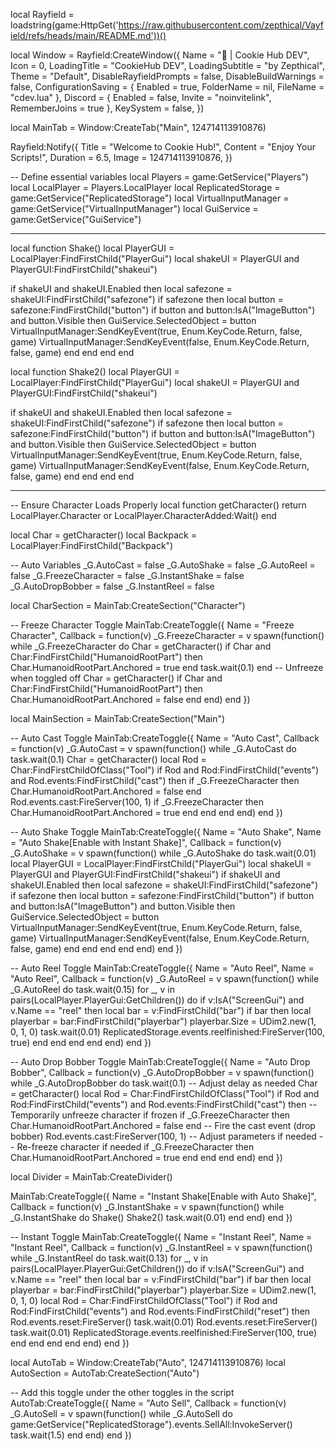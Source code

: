 local Rayfield = loadstring(game:HttpGet('https://raw.githubusercontent.com/zepthical/Vayfield/refs/heads/main/README.md'))()
 
 local Window = Rayfield:CreateWindow({
    Name = "🍪 | Cookie Hub DEV",
    Icon = 0,
    LoadingTitle = "CookieHub DEV",
    LoadingSubtitle = "by Zepthical",
    Theme = "Default",
    DisableRayfieldPrompts = false,
    DisableBuildWarnings = false,
    ConfigurationSaving = {
       Enabled = true,
       FolderName = nil,
       FileName = "cdev.lua"
    },
    Discord = {
       Enabled = false,
       Invite = "noinvitelink",
       RememberJoins = true
    },
    KeySystem = false,
 })


 
 local MainTab = Window:CreateTab("Main", 124714113910876)
 
 
 Rayfield:Notify({
    Title = "Welcome to Cookie Hub!",
    Content = "Enjoy Your Scripts!",
    Duration = 6.5,
    Image = 124714113910876,
 })
 
 -- Define essential variables
 local Players = game:GetService("Players")
 local LocalPlayer = Players.LocalPlayer
 local ReplicatedStorage = game:GetService("ReplicatedStorage")
 local VirtualInputManager = game:GetService("VirtualInputManager")
 local GuiService = game:GetService("GuiService")
 
 --------------------------------------------------------------------

local function Shake()
   local PlayerGUI = LocalPlayer:FindFirstChild("PlayerGui")
local shakeUI = PlayerGUI and PlayerGUI:FindFirstChild("shakeui")

if shakeUI and shakeUI.Enabled then
    local safezone = shakeUI:FindFirstChild("safezone")
    if safezone then
        local button = safezone:FindFirstChild("button")
        if button and button:IsA("ImageButton") and button.Visible then
          GuiService.SelectedObject = button
          VirtualInputManager:SendKeyEvent(true, Enum.KeyCode.Return, false, game)
          VirtualInputManager:SendKeyEvent(false, Enum.KeyCode.Return, false, game)
       end
    end
  end
end

local function Shake2()
   local PlayerGUI = LocalPlayer:FindFirstChild("PlayerGui")
local shakeUI = PlayerGUI and PlayerGUI:FindFirstChild("shakeui")

if shakeUI and shakeUI.Enabled then
    local safezone = shakeUI:FindFirstChild("safezone")
    if safezone then
        local button = safezone:FindFirstChild("button")
        if button and button:IsA("ImageButton") and button.Visible then
          GuiService.SelectedObject = button
          VirtualInputManager:SendKeyEvent(true, Enum.KeyCode.Return, false, game)
          VirtualInputManager:SendKeyEvent(false, Enum.KeyCode.Return, false, game)
       end
    end
  end
end

--------------------------------------------------------------------


 -- Ensure Character Loads Properly
 local function getCharacter()
    return LocalPlayer.Character or LocalPlayer.CharacterAdded:Wait()
 end
 
 local Char = getCharacter()
 local Backpack = LocalPlayer:FindFirstChild("Backpack")
 
 -- Auto Variables
 _G.AutoCast = false
 _G.AutoShake = false
 _G.AutoReel = false
 _G.FreezeCharacter = false
 _G.InstantShake = false
 _G.AutoDropBobber = false
 _G.InstantReel = false
 
 local CharSection = MainTab:CreateSection("Character")
 
 -- Freeze Character Toggle
 MainTab:CreateToggle({
    Name = "Freeze Character",
    Callback = function(v)
       _G.FreezeCharacter = v
       spawn(function()
          while _G.FreezeCharacter do
             Char = getCharacter()
             if Char and Char:FindFirstChild("HumanoidRootPart") then
                Char.HumanoidRootPart.Anchored = true
             end
             task.wait(0.1)
          end
          -- Unfreeze when toggled off
          Char = getCharacter()
          if Char and Char:FindFirstChild("HumanoidRootPart") then
             Char.HumanoidRootPart.Anchored = false
          end
       end)
    end
 })
 
 local MainSection = MainTab:CreateSection("Main")
 
 -- Auto Cast Toggle
 MainTab:CreateToggle({
    Name = "Auto Cast",
    Callback = function(v)
       _G.AutoCast = v
       spawn(function()
          while _G.AutoCast do
             task.wait(0.1)
             Char = getCharacter()
             local Rod = Char:FindFirstChildOfClass("Tool")
             if Rod and Rod:FindFirstChild("events") and Rod.events:FindFirstChild("cast") then
                if _G.FreezeCharacter then
                   Char.HumanoidRootPart.Anchored = false
                end
                Rod.events.cast:FireServer(100, 1)
                if _G.FreezeCharacter then
                   Char.HumanoidRootPart.Anchored = true
                end
             end
          end
       end)
    end
 })
 
 -- Auto Shake Toggle
 MainTab:CreateToggle({
    Name = "Auto Shake",
    Name = "Auto Shake[Enable with Instant Shake]",
    Callback = function(v)
       _G.AutoShake = v
       spawn(function()
          while _G.AutoShake do
             task.wait(0.01)
             local PlayerGUI = LocalPlayer:FindFirstChild("PlayerGui")
             local shakeUI = PlayerGUI and PlayerGUI:FindFirstChild("shakeui")
             if shakeUI and shakeUI.Enabled then
                local safezone = shakeUI:FindFirstChild("safezone")
                if safezone then
                   local button = safezone:FindFirstChild("button")
                   if button and button:IsA("ImageButton") and button.Visible then
                      GuiService.SelectedObject = button
                      VirtualInputManager:SendKeyEvent(true, Enum.KeyCode.Return, false, game)
                      VirtualInputManager:SendKeyEvent(false, Enum.KeyCode.Return, false, game)
                   end
                end
             end
          end
       end)
    end
 })
 
 -- Auto Reel Toggle
 MainTab:CreateToggle({
    Name = "Auto Reel",
    Name = "Auto Reel",
    Callback = function(v)
       _G.AutoReel = v
       spawn(function()
          while _G.AutoReel do
             task.wait(0.15)
             for _, v in pairs(LocalPlayer.PlayerGui:GetChildren()) do
                if v:IsA("ScreenGui") and v.Name == "reel" then
                   local bar = v:FindFirstChild("bar")
                   if bar then
                      local playerbar = bar:FindFirstChild("playerbar")
                      playerbar.Size = UDim2.new(1, 0, 1, 0)
                      task.wait(0.01)
                      ReplicatedStorage.events.reelfinished:FireServer(100, true)
                   end
                end
             end
          end
       end)
    end
 })
 
 
 
 
 -- Auto Drop Bobber Toggle
 MainTab:CreateToggle({
    Name = "Auto Drop Bobber",
    Callback = function(v)
       _G.AutoDropBobber = v
       spawn(function()
          while _G.AutoDropBobber do
             task.wait(0.1) -- Adjust delay as needed
             Char = getCharacter()
             local Rod = Char:FindFirstChildOfClass("Tool")
             if Rod and Rod:FindFirstChild("events") and Rod.events:FindFirstChild("cast") then
                -- Temporarily unfreeze character if frozen
                if _G.FreezeCharacter then
                   Char.HumanoidRootPart.Anchored = false
                end
                -- Fire the cast event (drop bobber)
                Rod.events.cast:FireServer(100, 1) -- Adjust parameters if needed
                -- Re-freeze character if needed
                if _G.FreezeCharacter then
                   Char.HumanoidRootPart.Anchored = true
                end
             end
          end
       end)
    end
 })
 
 local Divider = MainTab:CreateDivider()
 
 MainTab:CreateToggle({
    Name = "Instant Shake[Enable with Auto Shake]",
    Callback = function(v)
    _G.InstantShake = v
       spawn(function()
          while _G.InstantShake do
             Shake()
             Shake2()
             task.wait(0.01)
          end
       end)
    end
 })
 
 
 
 
 -- Instant Toggle
 MainTab:CreateToggle({
    Name = "Instant Reel",
    Name = "Instant Reel",
    Callback = function(v)
       _G.InstantReel = v
       spawn(function()
          while _G.InstantReel do
             task.wait(0.13)
             for _, v in pairs(LocalPlayer.PlayerGui:GetChildren()) do
                if v:IsA("ScreenGui") and v.Name == "reel" then
                   local bar = v:FindFirstChild("bar")
                   if bar then
                      local playerbar = bar:FindFirstChild("playerbar")
                      playerbar.Size = UDim2.new(1, 0, 1, 0)
                      local Rod = Char:FindFirstChildOfClass("Tool")
                     if Rod and Rod:FindFirstChild("events") and Rod.events:FindFirstChild("reset") then
                        Rod.events.reset:FireServer()
                        task.wait(0.01)
                        Rod.events.reset:FireServer()
                        task.wait(0.01)
                        ReplicatedStorage.events.reelfinished:FireServer(100, true)
                   end
                end
             end
          end
       end)
    end
 })
 
 
 
 local AutoTab = Window:CreateTab("Auto", 124714113910876)
 local AutoSection = AutoTab:CreateSection("Auto")
 
 -- Add this toggle under the other toggles in the script
 AutoTab:CreateToggle({
    Name = "Auto Sell",
    Callback = function(v)
       _G.AutoSell = v
       spawn(function()
          while _G.AutoSell do
             game:GetService("ReplicatedStorage").events.SellAll:InvokeServer()
             task.wait(1.5)
          end
       end)
    end
 })
